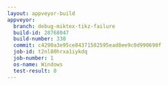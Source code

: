 ```yaml
---
layout: appveyor-build
appveyor:
  branch: debug-miktex-tikz-failure
  build-id: 28768047
  build-number: 330
  commit: c4290a3e95ce84371582595ead8ee9c0d990690f
  job-id: t2nl80hrxa1iykdq
  job-number: 1
  os-name: Windows
  test-result: 0
---
```

